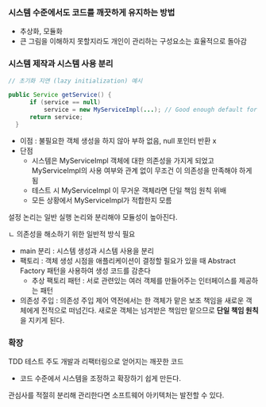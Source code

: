 ### 시스템 수준에서도 코드를 깨끗하게 유지하는 방법

- 추상화, 모듈화
- 큰 그림을 이해하지 못할지라도 개인이 관리하는 구성요소는 효율적으로 돌아감

### 시스템 제작과 시스템 사용 분리

```java
// 초기화 지연 (lazy initialization) 예시

public Service getService() {
      if (service == null)
          service = new MyServiceImpl(...); // Good enough default for most cases?
      return service;
  }
```

- 이점 : 불필요한 객체 생성을 하지 않아 부하 없음, null 포인터 반환 x
- 단점
    - 시스템은 MyServiceImpl 객체에 대한 의존성을 가지게 되었고 MyServiceImpl의 사용 여부와 관계 없이 무조건 이 의존성을 만족해야 하게 됨
    - 테스트 시 MyServiceImpl 이 무거운 객체라면 단일 책임 원칙 위배
    - 모든 상황에서 MyServiceImpl가 적합한지 모름

설정 논리는 일반 실행 논리와 분리해야 모듈성이 높아진다. 

ㄴ 의존성을 해소하기 위한 일반적 방식 필요

- main 분리 : 시스템 생성과 시스템 사용을 분리
- 팩토리 : 객체 생성 시점을 애플리케이션이 결정할 필요가 있을 때 Abstract Factory 패턴을 사용하여 생성 코드를 감춘다
    - 추상 팩토리 패턴 : 서로 관련있는 여러 객체를 만들어주는 인터페이스를 제공하는 패턴
- 의존성 주입 : 의존성 주입 제어 역전에서는 한 객체가 맡은 보조 책임을 새로운 객체에게 전적으로 떠넘긴다. 새로운 객체는 넘겨받은 책임만 맡으므로 **단일 책임 원칙**을 지키게 된다.

### 확장

TDD 테스트 주도 개발과 리팩터링으로 얻어지는 깨끗한 코드

- 코드 수준에서 시스템을 조정하고 확장하기 쉽게 만든다.

관심사를 적절히 분리해 관리한다면 소프트웨어 아키텍처는 발전할 수 있다.
